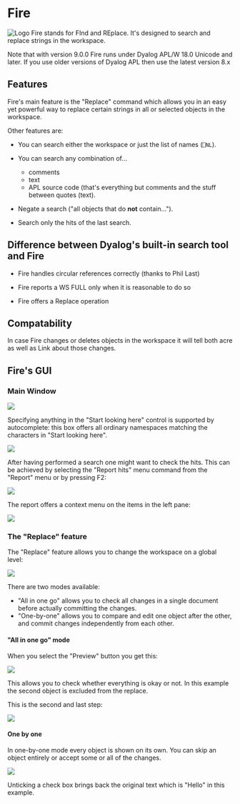 # Fire


![Logo](Images/fire.png) Fire stands for FInd and REplace. It's designed to search and replace strings in the workspace.

Note that with version 9.0.0 Fire runs under Dyalog APL/W 18.0 Unicode and later. If you use older versions of Dyalog APL then use the latest version 8.x


## Features

Fire's main feature is the "Replace" command which allows you in an easy yet powerful way to replace certain strings in all or selected objects in the workspace.

Other features are:

* You can search either the workspace or just the list of names (`⎕NL`).

* You can search any combination of...

  * comments
  * text 
  * APL source code (that's everything but comments and the stuff between quotes (text).

* Negate a search ("all objects that do **not** contain...").

* Search only the hits of the last search. 


## Difference between Dyalog's built-in search tool and Fire

* Fire handles circular references correctly (thanks to Phil Last)

* Fire reports a WS FULL only when it is reasonable to do so 

* Fire offers a Replace operation


## Compatability

In case Fire changes or deletes objects in the workspace it will tell both acre as well as Link about those changes.


## Fire's GUI


### Main Window

![](Images/Fire_01.png)

Specifying anything in the "Start looking here" control is supported by autocomplete: this box offers all ordinary namespaces matching the characters in "Start looking here".

![](Images/Fire_02.png)

After having performed a search one might want to check the hits. This can be achieved by selecting the "Report hits" menu command from the "Report" menu or by pressing F2:


![](Images/HitReport.png)

The report offers a context menu on the items in the left pane:

![](Images/ReportHitsContextMenu.png)


### The "Replace" feature

The "Replace" feature allows you to change the workspace on a global level:

![](Images/Replace.png)

There are two modes available:

* "All in one go" allows you to check all changes in a single document before actually committing the changes.
* "One-by-one" allows you to compare and edit one object after the other, and commit changes independently from each other.


#### "All in one go" mode

When you select the "Preview" button you get this:

![](Images/Batch_02.png)

This allows you to check whether everything is okay or not. In this example the second object is excluded from the replace.

This is the second and last step:

![](Images/Batch_03.png)


#### One by one

In one-by-one mode every object is shown on its own. You can skip an object entirely or accept some or all of the changes. 

![](Images/OneByOne_01.png)

Unticking a check box brings back the original text which is "Hello" in this example.